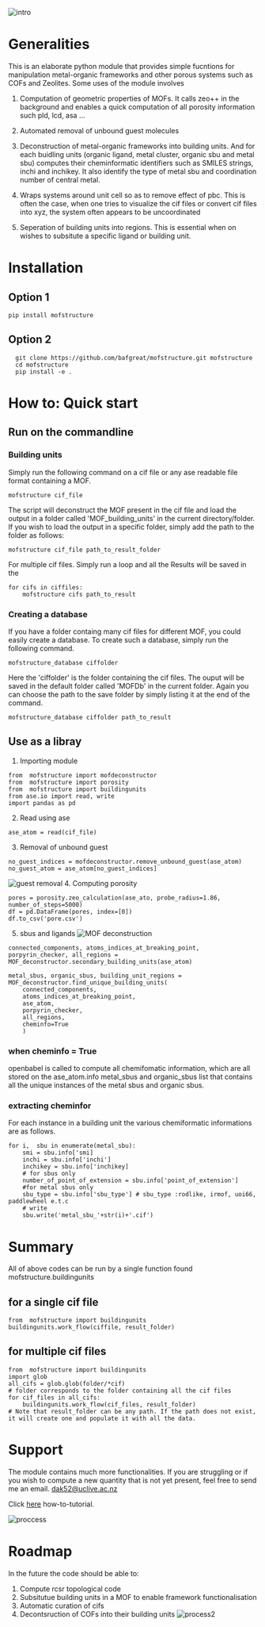 ![intro](images/Rotation.gif)
# Generalities 
This is an elaborate python module that provides simple fucntions for
manipulation metal-organic frameworks and other porous systems such as 
COFs and Zeolites. Some uses of the module involves 

1. Computation of geometric properties of MOFs. It calls zeo++ in the background and enables a quick computation of all porosity information such pld, lcd, asa ...

2. Automated removal of unbound guest molecules

3. Deconstruction of metal-organic frameworks into building units. And for each buidling units (organic ligand, metal cluster, organic sbu and metal sbu) computes their cheminformatic identifiers such as SMILES strings, inchi and inchikey. It also identify the type of metal sbu and coordination number of central metal.  

4. Wraps systems around unit cell so as to remove effect of pbc. This is often the case, when one tries to visualize the cif files or convert cif files into xyz, the system often appears to be uncoordinated

5. Seperation of building units into regions. This is essential when on wishes to subsitute a specific ligand or building unit.  

# Installation 
## Option 1 
 `pip install mofstructure`
## Option 2 
```
  git clone https://github.com/bafgreat/mofstructure.git mofstructure
  cd mofstructure
  pip install -e .
```
# How to: Quick start 
## Run on the commandline
### Building units 
Simply run the following command on a cif file or any ase readable file format containing a MOF. 
```
mofstructure cif_file 
```
The script will deconstruct the MOF present in the cif file and load the output in a folder called 'MOF_building_units' in the current directory/folder. If you wish to load the output in a specific folder, simply add the path to the folder as follows:
```
mofstructure cif_file path_to_result_folder
```
For multiple cif files. Simply run a loop and all the Results will be saved in the 
```
for cifs in ciffiles:
    mofstructure cifs path_to_result
```
### Creating a database
If you have a folder containg many cif files for different MOF, you could easily create a database. To create such a database, simply run the following command. 
```
mofstructure_database ciffolder
```
Here the 'ciffolder' is the folder containing the cif files. The ouput will be saved in the default folder called 'MOFDb' in the current folder. Again you can choose the path to the save folder by simply listing it at the end of the command. 
```
mofstructure_database ciffolder path_to_result
```
## Use as a libray 
1. Importing module

```
from  mofstructure import mofdeconstructor
from  mofstructure import porosity
from  mofstructure import buildingunits
from ase.io import read, write 
import pandas as pd
```
2. Read using ase 
```
ase_atom = read(cif_file)
```
3. Removal of unbound guest 
```
no_guest_indices = mofdeconstructor.remove_unbound_guest(ase_atom)
no_guest_atom = ase_atom[no_guest_indices]
```
![guest removal](images/guest_removal.gif)
4. Computing porosity 
```
pores = porosity.zeo_calculation(ase_ato, probe_radius=1.86, number_of_steps=5000)
df = pd.DataFrame(pores, index=[0])
df.to_csv('pore.csv')
```
5. sbus and ligands 
![MOF deconstruction](images/deconstruction.gif)
```
connected_components, atoms_indices_at_breaking_point, porpyrin_checker, all_regions = MOF_deconstructor.secondary_building_units(ase_atom)

metal_sbus, organic_sbus, building_unit_regions = MOF_deconstructor.find_unique_building_units(
    connected_components,
    atoms_indices_at_breaking_point,
    ase_atom, 
    porpyrin_checker,
    all_regions,
    cheminfo=True
    )
```
### when cheminfo = True
openbabel is called to compute all chemifomatic information,
which are all stored on the ase_atom.info
metal_sbus and  organic_sbus  list that contains all the unique instances of the metal sbus and organic sbus. 
### extracting cheminfor 
For each instance in a building unit the various chemiformatic informations are as follows. 
```
for i,  sbu in enumerate(metal_sbu):
    smi = sbu.info['smi]
    inchi = sbu.info['inchi']
    inchikey = sbu.info['inchikey]
    # for sbus only 
    number_of_point_of_extension = sbu.info['point_of_extension']
    #for metal sbus only 
    sbu_type = sbu.info['sbu_type'] # sbu_type :rodlike, irmof, uoi66, paddlewheel e.t.c
    # write 
    sbu.write('metal_sbu_'+str(i)+'.cif')
```
# Summary 
All of above codes can be run by a single function found mofstructure.buildingunits
## for a single cif file
``` 
from  mofstructure import buildingunits
buildingunits.work_flow(ciffile, result_folder)
```
## for multiple cif files 
```
from  mofstructure import buildingunits
import glob 
all_cifs = glob.glob(folder/*cif)
# folder corresponds to the folder containing all the cif files
for cif_files in all_cifs:
    buildingunits.work_flow(cif_files, result_folder)
# Note that result_folder can be any path. If the path does not exist, it will create one and populate it with all the data. 
```

# Support 
The module contains much more functionalities. If you are struggling or if you wish to compute a new quantity that is not yet present, feel free to send me an email. dak52@uclive.ac.nz 

<object data="doc/how-to-doc.html" width="100%" height="600">
  <p>Click <a href="example.html">here</a> how-to-tutorial.</p>
</object>



![proccess](images/‎guest.jpeg)
# Roadmap
In the future the code should be able to: 
1. Compute rcsr topological code
2. Subsitutue building units in a MOF to enable framework functionalisation
3. Automatic curation of cifs
4. Decontsruction of COFs into their building units 
![process2](images/decon.jpeg)

